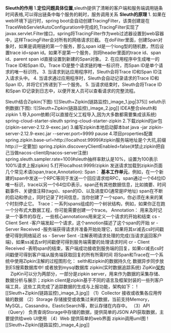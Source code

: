 **Sleuth的作用**
	1.**定位问题具体位置**,sleuth提供了清晰的客户端和服务端调用链条时间表格,可以得出链条中每个服务的耗时，服务调用关系
**Sleuth的原理**
	1. 如果在web环境下运行时，spring boot会自动创建TracingFilter，该类创建是在TraceWebServletAutoConfiguration中完成的,TracingFilter实现了javax.servlet.Filter接口，spring将TracingFilter作为web过滤器设置到web容器中，这样TracingFilter会对所有的网络请求拦截。
	   在doFilter里面，创建Span对象时，如果是调用链的第一个服务，那么span id是一个long型的随机数，然后设置trace id=span id。如果不是第一个服务，则将header里面的trace id、span id、parent span id直接设置到新建的Span对象。
	 2. 在应用程序中生成唯一的Trace ID和Span ID。Trace ID是整个请求链的唯一标识符，而Span ID是单个请求的唯一标识符。
	 3. 当请求到达应用程序时，Sleuth会将Trace ID和Span ID注入请求头中。
	 4. 当请求通过应用程序时，Sleuth会自动记录请求的Trace ID和Span ID，并将它们传递到下一个服务。
	 5. 当请求结束时，Sleuth会将Trace ID和Span ID记录到日志中，以便开发人员可以查看请求的完整流程。

Sleuth结合Zipkin(下图)
![[Sleuth+Zipkin(链路监控)_image_1.jpg|375]]
seluth示例数据(下图):
![[Sleuth+Zipkin(链路监控)_image_2.jpg]]
IDEA整合sleuth和zipkin
	1.导入pom依赖(可以直接在父工程导入,因为大多数都需要集成该系统)
	spring-cloud-starter-sleuth
	spring-cloud-starter-zipkin
	2.下载zipkin的jar包(zipkin-server-2.12.9-exec.jar)
	3.编写zipkin本地启动脚本bat
	java -jar zipkin-server-2.12.9-exec.jar --server.port=9999
	pause
	4.项目properties配置
	spring.zipkin.base-url=http://localhost:9999(#zipkin服务端地址是个大坑,前缀http://一定要加)
	spring.zipkin.discoveryClientEnabled=false(#禁止zipkin把自己当做nacos-client向nacos-server注册)
	spring.sleuth.sampler.rate=100(#sleuth抽样率默认是10%，设置为100表示100%请求上报zipkin)
	5.打开localhost:9999/zipkin 发送请求加载到zipkin页面
几个常见术语(span,trace,Annotation):
Span：
	**基本工作单元**，例如，在一个新建的span中发送一个RPC等同于发送一个回应请求给RPC，span通过一个64位ID唯一标识，trace以另一个64位ID表示，span还有其他数据信息，比如摘要、时间戳事件、关键值注释(tags)、span的ID、以及进度ID(通常是IP地址) span在不断的启动和停止，同时记录了时间信息，当你创建了一个span，你必须在未来的某个时刻停止它。
	Trace：一系列spans组成的一个树状结构，例如，如果你正在跑一个分布式大数据工程，你可能需要创建一个trace。
Annotation：
	用来及时记录一个事件的存在，一些核心annotations用来定义一个请求的开始和结束
	cs - Client Sent -客户端发起一个请求，这个annotion描述了这个span的开始
	sr - Server Received -服务端获得请求并准备开始处理它，如果将其sr减去cs时间戳便可得到网络延迟
	ss - Server Sent -注解表明请求处理的完成(当请求返回客户端)，如果ss减去sr时间戳便可得到服务端需要的处理请求时间
	cr - Client Received -表明span的结束，客户端成功接收到服务端的回复，如果cr减去cs时间戳便可得到客户端从服务端获取回复的所有所需时间 
	将Span和Trace在一个系统中使用Zipkin注解的过程图形化：
selth和zipkin的数据持久化
数据异步同步放到ES搜索数据库中!
或者放到mysql数据库
zipkin(实时数据追踪系统)
ZipKin[架构](https://so.csdn.net/so/search?q=%E6%9E%B6%E6%9E%84&spm=1001.2101.3001.7020)
    ZipKin可以分为两部分，一部分是zipkin server，用来作为数据的采集存储、数据分析与展示；zipkin client是zipkin基于不同的语言及框架封装的一些列客户端工具，这些工具完成了追踪数据的生成与上报功能，架构如下：
![[Sleuth+Zipkin(链路监控)_image_3.jpg]]
（1）Collector 接收或收集各应用传输的数据
（2）Storage 存储接受或收集过来的数据，当前支持Memory，MySQL，Cassandra，ElasticSearch等，默认存储在内存中。
（3）API（Query） 负责查询Storage中存储的数据，提供简单的JSON API获取数据，主要提供给web UI使用
（4）Web 提供简单的web界面
zipkin调用uml图
![[Sleuth+Zipkin(链路监控)_image_4.jpg]]
